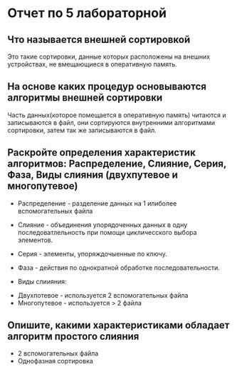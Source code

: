 # Отчет по 5 лабораторной 

## Что называется внешней сортировкой

Это такие сортировки, данные которых расположены на внешних устройствах, не вмещающиеся в оперативную память.

## На основе каких процедур основываются алгоритмы внешней сортировки

Часть данных(которое помещается в оперативную память) читаются и записываются в файл, они сортируются внутренними алгоритмами сортировки, затем так же записываются в файл. 

## Раскройте определения характеристик алгоритмов: Распределение, Слияние, Серия, Фаза, Виды слияния (двухпутевое и многопутевое)

* Распределение - разделение данных на 1 илиболее вспомогательных файла

* Слияние - объединения упорядоченных данных в одну последоватлельность при помощи цикличесского выбора элементов.

* Серия - элементы, упоряждочыенные по ключу.

* Фаза - действия по однократной обработке последовательности.

* Виды слиияния: 
 - Двухпотевое - используется 2 вспомогательных файла 
 - Многопутевое - используется > 2 файла

 ## Опишите, какими характеристиками обладает алгоритм простого слияния

 * 2 вспомогательных файла
 * Однофазная сортировка